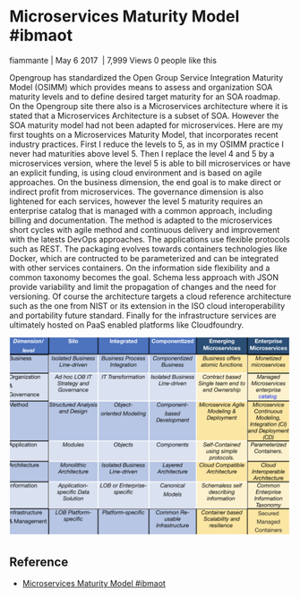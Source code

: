 
# Microservices Maturity Model #ibmaot

fiammante  | May 6 2017 ‎  | 7,999 Views 0 people like this
 
Opengroup has standardized  the Open Group Service Integration Maturity Model (OSIMM)  which provides means to assess and organization SOA maturity levels and to define desired target maturity for an SOA roadmap.
On the Opengroup site there also is a Microservices architecture where it is stated that a Microservices Architecture is a subset of SOA. However the SOA maturity model had not been adapted for microservices.
Here are my first toughts on a Microservices Maturity Model, that incorporates recent industry practices.
First I reduce the levels to 5, as in my OSIMM practice I never had maturities above level 5. Then I replace the level 4 and 5 by a microservices version, where the level 5 is able to bill microservices or have an explicit funding, is using cloud environment and is based on agile approaches.
On the business dimension, the end goal is to make direct or indirect profit from microservices.
The governance dimension is also lightened for each services, however the level 5 maturity requires an enterprise catalog that is managed with a common approach, including billing and documentation.
The method is adapted to the microservices short cycles with agile method and continuous delivery and improvement with the latests DevOps approaches.
The applications use flexible protocols such as REST. The packaging evolves towards containers technologies like Docker, which are contructed to be parameterized and can be integrated with other services containers.
On the information side flexibility and a common taxonomy becomes the goal. Schema less approach with JSON provide variability and limit the propagation of changes and the need for versioning.
Of course the architecture targets a cloud reference architecture such as the one from NIST  or its extension in the ISO cloud interoperability and portability future standard.
Finally for the infrastructure services are ultimately hosted on PaaS enabled platforms like Cloudfoundry.

![Microservices Maturity Modle ](img/microservices-maturity-model-ibm.png)


## Reference

* [Microservices Maturity Model #ibmaot](https://www.ibm.com/developerworks/community/blogs/Marc/entry/Microservices_Maturity_Model?lang=en)